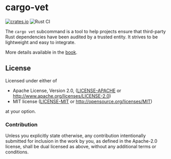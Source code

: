 # cargo-vet

[![crates.io](https://img.shields.io/crates/v/cargo-vet.svg)](https://crates.io/crates/cargo-vet)
![Rust CI](https://github.com/mozilla/cargo-vet/actions/workflows/rust.yml/badge.svg)

The `cargo vet` subcommand is a tool to help projects ensure that third-party Rust dependencies have been audited by a trusted entity. It strives to be lightweight and easy to integrate.

More details available in the [book](https://mozilla.github.io/cargo-vet/).

## License

Licensed under either of

 * Apache License, Version 2.0, ([LICENSE-APACHE](LICENSE-APACHE) or http://www.apache.org/licenses/LICENSE-2.0)
 * MIT license ([LICENSE-MIT](LICENSE-MIT) or http://opensource.org/licenses/MIT)

at your option.

### Contribution

Unless you explicitly state otherwise, any contribution intentionally submitted
for inclusion in the work by you, as defined in the Apache-2.0 license, shall be dual licensed as above, without any
additional terms or conditions.
